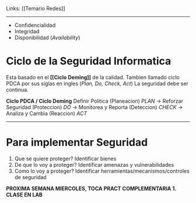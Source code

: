Links: [[Temario Redes]]
____
- Confidencialidad
- Integridad
- Disponibilidad (*Availability*)

# Ciclo de la Seguridad Informatica
Esta basado en el **[[Ciclo Deming]]** de la calidad.
Tambien llamado ciclo PDCA por sus siglas en ingles (*Plan, Do, Check, Act*)
La seguridad debe ser continua.

**Ciclo PDCA / Ciclo Deming**
Definir Politica (Planeacion) *PLAN* -> Reforzar Seguridad (Proteccion) *DO* -> Monitorea y Reporta (Deteccion) *CHECK* -> Analiza y Cambia (Reaccion) *ACT*

___
# Para implementar Seguridad
1. Que se quiere proteger?
Identificar bienes
2. De que lo voy a proteger?
Identificar amenazas y vulnerabilidades
3. Como lo voy a proteger?
Identificar herramientas/mecanismos/controles de seguridad

**PROXIMA SEMANA MIERCOLES, TOCA PRACT COMPLEMENTARIA 1. CLASE EN LAB**